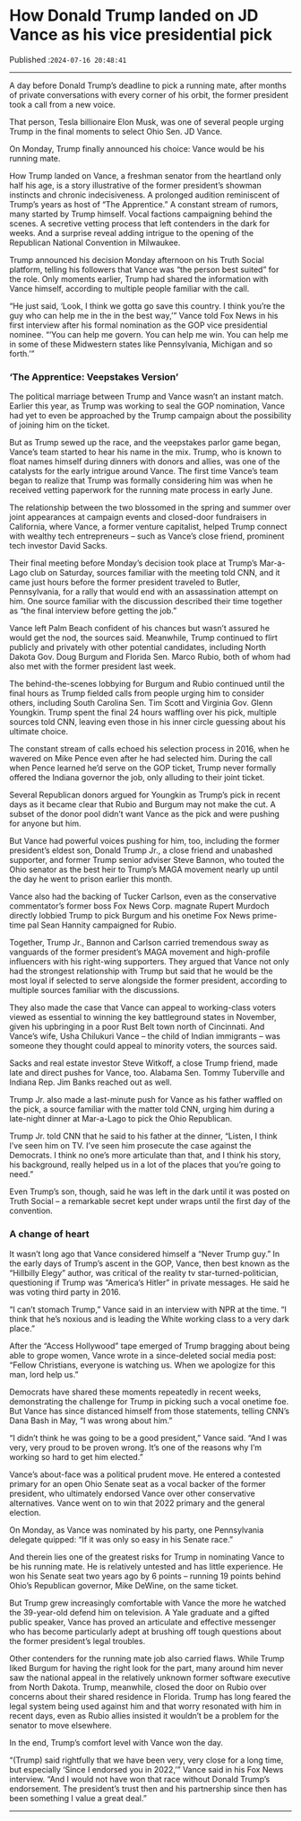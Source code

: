 # How Donald Trump landed on JD Vance as his vice presidential pick

Published :`2024-07-16 20:48:41`

---

A day before Donald Trump’s deadline to pick a running mate, after months of private conversations with every corner of his orbit, the former president took a call from a new voice.

That person, Tesla billionaire Elon Musk, was one of several people urging Trump in the final moments to select Ohio Sen. JD Vance.

On Monday, Trump finally announced his choice: Vance would be his running mate.

How Trump landed on Vance, a freshman senator from the heartland only half his age, is a story illustrative of the former president’s showman instincts and chronic indecisiveness. A prolonged audition reminiscent of Trump’s years as host of “The Apprentice.” A constant stream of rumors, many started by Trump himself. Vocal factions campaigning behind the scenes. A secretive vetting process that left contenders in the dark for weeks. And a surprise reveal adding intrigue to the opening of the Republican National Convention in Milwaukee.

Trump announced his decision Monday afternoon on his Truth Social platform, telling his followers that Vance was “the person best suited” for the role. Only moments earlier, Trump had shared the information with Vance himself, according to multiple people familiar with the call.

“He just said, ‘Look, I think we gotta go save this country. I think you’re the guy who can help me in the in the best way,’” Vance told Fox News in his first interview after his formal nomination as the GOP vice presidential nominee. “‘You can help me govern. You can help me win. You can help me in some of these Midwestern states like Pennsylvania, Michigan and so forth.’”

### ‘The Apprentice: Veepstakes Version’

The political marriage between Trump and Vance wasn’t an instant match. Earlier this year, as Trump was working to seal the GOP nomination, Vance had yet to even be approached by the Trump campaign about the possibility of joining him on the ticket.

But as Trump sewed up the race, and the veepstakes parlor game began, Vance’s team started to hear his name in the mix. Trump, who is known to float names himself during dinners with donors and allies, was one of the catalysts for the early intrigue around Vance. The first time Vance’s team began to realize that Trump was formally considering him was when he received vetting paperwork for the running mate process in early June.

The relationship between the two blossomed in the spring and summer over joint appearances at campaign events and closed-door fundraisers in California, where Vance, a former venture capitalist, helped Trump connect with wealthy tech entrepreneurs – such as Vance’s close friend, prominent tech investor David Sacks.

Their final meeting before Monday’s decision took place at Trump’s Mar-a-Lago club on Saturday, sources familiar with the meeting told CNN, and it came just hours before the former president traveled to Butler, Pennsylvania, for a rally that would end with an assassination attempt on him. One source familiar with the discussion described their time together as “the final interview before getting the job.”

Vance left Palm Beach confident of his chances but wasn’t assured he would get the nod, the sources said. Meanwhile, Trump continued to flirt publicly and privately with other potential candidates, including North Dakota Gov. Doug Burgum and Florida Sen. Marco Rubio, both of whom had also met with the former president last week.

The behind-the-scenes lobbying for Burgum and Rubio continued until the final hours as Trump fielded calls from people urging him to consider others, including South Carolina Sen. Tim Scott and Virginia Gov. Glenn Youngkin. Trump spent the final 24 hours waffling over his pick, multiple sources told CNN, leaving even those in his inner circle guessing about his ultimate choice.

The constant stream of calls echoed his selection process in 2016, when he wavered on Mike Pence even after he had selected him. During the call when Pence learned he’d serve on the GOP ticket, Trump never formally offered the Indiana governor the job, only alluding to their joint ticket.

Several Republican donors argued for Youngkin as Trump’s pick in recent days as it became clear that Rubio and Burgum may not make the cut. A subset of the donor pool didn’t want Vance as the pick and were pushing for anyone but him.

But Vance had powerful voices pushing for him, too, including the former president’s eldest son, Donald Trump Jr., a close friend and unabashed supporter, and former Trump senior adviser Steve Bannon, who touted the Ohio senator as the best heir to Trump’s MAGA movement nearly up until the day he went to prison earlier this month.

Vance also had the backing of Tucker Carlson, even as the conservative commentator’s former boss Fox News Corp. magnate Rupert Murdoch directly lobbied Trump to pick Burgum and his onetime Fox News prime-time pal Sean Hannity campaigned for Rubio.

Together, Trump Jr., Bannon and Carlson carried tremendous sway as vanguards of the former president’s MAGA movement and high-profile influencers with his right-wing supporters. They argued that Vance not only had the strongest relationship with Trump but said that he would be the most loyal if selected to serve alongside the former president, according to multiple sources familiar with the discussions.

They also made the case that Vance can appeal to working-class voters viewed as essential to winning the key battleground states in November, given his upbringing in a poor Rust Belt town north of Cincinnati. And Vance’s wife, Usha Chilukuri Vance – the child of Indian immigrants – was someone they thought could appeal to minority voters, the sources said.

Sacks and real estate investor Steve Witkoff, a close Trump friend, made late and direct pushes for Vance, too. Alabama Sen. Tommy Tuberville and Indiana Rep. Jim Banks reached out as well.

Trump Jr. also made a last-minute push for Vance as his father waffled on the pick, a source familiar with the matter told CNN, urging him during a late-night dinner at Mar-a-Lago to pick the Ohio Republican.

Trump Jr. told CNN that he said to his father at the dinner, “Listen, I think I’ve seen him on TV. I’ve seen him prosecute the case against the Democrats. I think no one’s more articulate than that, and I think his story, his background, really helped us in a lot of the places that you’re going to need.”

Even Trump’s son, though, said he was left in the dark until it was posted on Truth Social – a remarkable secret kept under wraps until the first day of the convention.

### A change of heart

It wasn’t long ago that Vance considered himself a “Never Trump guy.” In the early days of Trump’s ascent in the GOP, Vance, then best known as the “Hillbilly Elegy” author, was critical of the reality tv star-turned-politician, questioning if Trump was “America’s Hitler” in private messages. He said he was voting third party in 2016.

“I can’t stomach Trump,” Vance said in an interview with NPR at the time. “I think that he’s noxious and is leading the White working class to a very dark place.”

After the “Access Hollywood” tape emerged of Trump bragging about being able to grope women, Vance wrote in a since-deleted social media post: “Fellow Christians, everyone is watching us. When we apologize for this man, lord help us.”

Democrats have shared these moments repeatedly in recent weeks, demonstrating the challenge for Trump in picking such a vocal onetime foe. But Vance has since distanced himself from those statements, telling CNN’s Dana Bash in May, “I was wrong about him.”

“I didn’t think he was going to be a good president,” Vance said. “And I was very, very proud to be proven wrong. It’s one of the reasons why I’m working so hard to get him elected.”

Vance’s about-face was a political prudent move. He entered a contested primary for an open Ohio Senate seat as a vocal backer of the former president, who ultimately endorsed Vance over other conservative alternatives. Vance went on to win that 2022 primary and the general election.

On Monday, as Vance was nominated by his party, one Pennsylvania delegate quipped: “If it was only so easy in his Senate race.”

And therein lies one of the greatest risks for Trump in nominating Vance to be his running mate. He is relatively untested and has little experience. He won his Senate seat two years ago by 6 points – running 19 points behind Ohio’s Republican governor, Mike DeWine, on the same ticket.

But Trump grew increasingly comfortable with Vance the more he watched the 39-year-old defend him on television. A Yale graduate and a gifted public speaker, Vance has proved an articulate and effective messenger who has become particularly adept at brushing off tough questions about the former president’s legal troubles.

Other contenders for the running mate job also carried flaws. While Trump liked Burgum for having the right look for the part, many around him never saw the national appeal in the relatively unknown former software executive from North Dakota. Trump, meanwhile, closed the door on Rubio over concerns about their shared residence in Florida. Trump has long feared the legal system being used against him and that worry resonated with him in recent days, even as Rubio allies insisted it wouldn’t be a problem for the senator to move elsewhere.

In the end, Trump’s comfort level with Vance won the day.

“(Trump) said rightfully that we have been very, very close for a long time, but especially ‘Since I endorsed you in 2022,’” Vance said in his Fox News interview. “And I would not have won that race without Donald Trump’s endorsement. The president’s trust then and his partnership since then has been something I value a great deal.”

---

